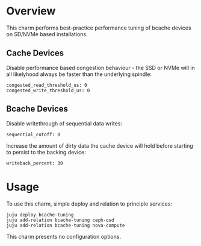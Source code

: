 # Overview

This charm performs best-practice performance tuning of bcache devices on
SD/NVMe based installations.

## Cache Devices

Disable performance based congestion behaviour - the SSD or NVMe will in
all likelyhood always be faster than the underlying spindle:

    congested_read_threshold_us: 0
    congested_write_threshold_us: 0

## Bcache Devices

Disable writethrough of sequential data writes:

    sequential_cutoff: 0

Increase the amount of dirty data the cache device will hold before
starting to persist to the backing device:

    writeback_percent: 30

# Usage

To use this charm, simple deploy and relation to principle services:

    juju deploy bcache-tuning
    juju add-relation bcache-tuning ceph-osd
    juju add-relation bcache-tuning nova-compute

This charm presents no configuration options.
